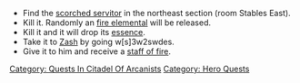-   Find the [scorched servitor](Scorched_Servitor.md "wikilink") in the
    northeast section (room Stables East).
-   Kill it. Randomly an [fire
    elemental](Furious_Fire_Elemental.md "wikilink") will be released.
-   Kill it and it will drop its [essence](Fire_Essence.md "wikilink").
-   Take it to [Zash](Zash "wikilink") by going w\[s\]3w2swdes.
-   Give it to him and receive a [staff of
    fire](Staff_Of_Fire.md "wikilink").

[Category: Quests In Citadel Of
Arcanists](Category:_Quests_In_Citadel_Of_Arcanists "wikilink")
[Category: Hero Quests](Category:_Hero_Quests "wikilink")
